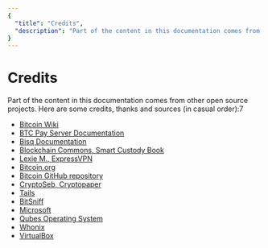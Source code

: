```yaml
---
{
  "title": "Credits",
  "description": "Part of the content in this documentation comes from other open source projects. Here are some credits, thanks and sources. This is the Wasabi documentation, an archive of knowledge about the open-source, non-custodial and privacy-focused Bitcoin wallet for desktop."
}
---
```


# Credits

Part of the content in this documentation comes from other open source projects.
Here are some credits, thanks and sources (in casual order):7

- [Bitcoin Wiki](https://en.bitcoin.it/wiki/Main_Page)
- [BTC Pay Server Documentation](https://docs.btcpayserver.org/)
- [Bisq Documentation](https://docs.bisq.network/)
- [Blockchain Commons, Smart Custody Book](https://www.smartcustody.com/)
- [Lexie M., ExpressVPN](https://www.expressvpn.com)
- [Bitcoin.org](https://bitcoin.org/en/)
- [Bitcoin GitHub repository](https://github.com/bitcoin/)
- [CryptoSeb, Cryptopaper](https://github.com/cryptoseb/CryptoPaper)
- [Tails](https://tails.boum.org/)
- [BitSniff](https://github.com/m417z/bitsniff/)
- [Microsoft](https://dotnet.microsoft.com/download)
- [Qubes Operating System](https://qubes-os.org/doc/)
- [Whonix](https://whonix.org)
- [VirtualBox](https://virtualbox.org)
